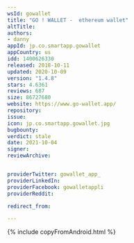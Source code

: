 ```yaml
---
wsId: gowallet
title: "GO ! WALLET -  ethereum wallet"
altTitle: 
authors:
- danny
appId: jp.co.smartapp.gowallet
appCountry: us
idd: 1400626330
released: 2018-10-11
updated: 2020-10-09
version: "1.4.8"
stars: 4.6361
reviews: 687
size: 86727680
website: https://www.go-wallet.app/
repository: 
issue: 
icon: jp.co.smartapp.gowallet.jpg
bugbounty: 
verdict: stale
date: 2021-10-04
signer: 
reviewArchive:


providerTwitter: gowallet_app_
providerLinkedIn: 
providerFacebook: gowalletappli
providerReddit: 

redirect_from:

---
```

{% include copyFromAndroid.html %}
